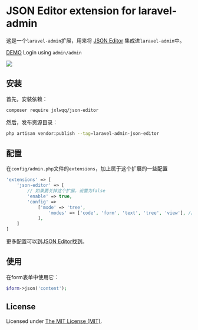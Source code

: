 # JSON Editor extension for laravel-admin

这是一个`laravel-admin`扩展，用来将 [JSON Editor](https://github.com/josdejong/jsoneditor) 集成进`laravel-admin`中。

[DEMO](http://demo.laravel-admin.org/editors/json) Login using `admin/admin`

<img src="https://user-images.githubusercontent.com/2421068/45437866-4d478200-b6e8-11e8-930b-7665ad407096.png">

## 安装

首先，安装依赖：
```bash
composer require jxlwqq/json-editor
```

然后，发布资源目录：
```bash
php artisan vendor:publish --tag=laravel-admin-json-editor
```

## 配置

在`config/admin.php`文件的`extensions`，加上属于这个扩展的一些配置
```php
'extensions' => [
    'json-editor' => [
        // 如果要关掉这个扩展，设置为false
        'enable' => true,
        'config' =>
            ['mode' => 'tree',
                'modes' => ['code', 'form', 'text', 'tree', 'view'], // allowed modes
            ],
    ]
]
```

更多配置可以到[JSON Editor](https://github.com/josdejong/jsoneditor)找到。

## 使用

在form表单中使用它：
```php
$form->json('content');
```


## License

Licensed under [The MIT License (MIT)](LICENSE).
